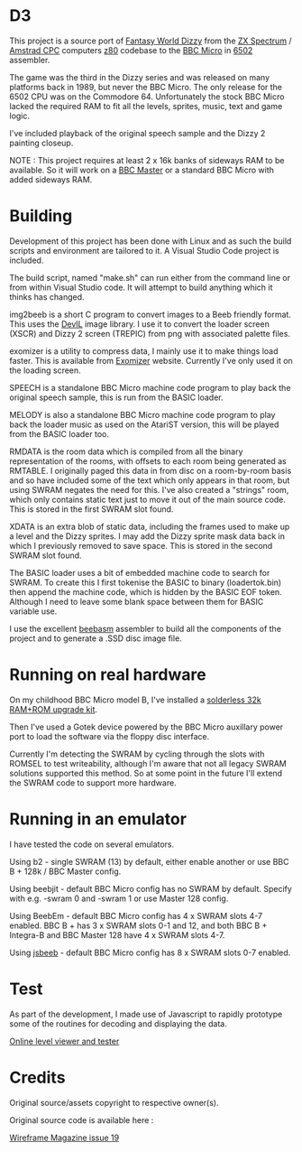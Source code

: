 # D3

This project is a source port of [Fantasy World Dizzy](https://en.wikipedia.org/wiki/Fantasy_World_Dizzy) from the [ZX Spectrum](https://en.wikipedia.org/wiki/ZX_Spectrum) / [Amstrad CPC](https://en.wikipedia.org/wiki/Amstrad_CPC) computers [z80](https://en.wikipedia.org/wiki/Zilog_Z80) codebase to the [BBC Micro](https://en.wikipedia.org/wiki/BBC_Micro) in [6502](https://en.wikipedia.org/wiki/MOS_Technology_6502) assembler.

The game was the third in the Dizzy series and was released on many platforms back in 1989, but never the BBC Micro. The only release for the 6502 CPU was on the Commodore 64. Unfortunately the stock BBC Micro lacked the required RAM to fit all the levels, sprites, music, text and game logic.

I've included playback of the original speech sample and the Dizzy 2 painting closeup.

NOTE : This project requires at least 2 x 16k banks of sideways RAM to be available. So it will work on a [BBC Master](https://en.wikipedia.org/wiki/BBC_Master) or a standard BBC Micro with added sideways RAM.

# Building

Development of this project has been done with Linux and as such the build scripts and environment are tailored to it. A Visual Studio Code project is included.

The build script, named "make.sh" can run either from the command line or from within Visual Studio code. It will attempt to build anything which it thinks has changed.

img2beeb is a short C program to convert images to a Beeb friendly format. This uses the [DevIL](https://openil.sourceforge.net/) image library. I use it to convert the loader screen (XSCR) and Dizzy 2 screen (TREPIC) from png with associated palette files.

exomizer is a utility to compress data, I mainly use it to make things load faster. This is available from [Exomizer](https://bitbucket.org/magli143/exomizer/wiki/Home) website. Currently I've only used it on the loading screen.

SPEECH is a standalone BBC Micro machine code program to play back the original speech sample, this is run from the BASIC loader.

MELODY is also a standalone BBC Micro machine code program to play back the loader music as used on the AtariST version, this will be played from the BASIC loader too.

RMDATA is the room data which is compiled from all the binary representation of the rooms, with offsets to each room being generated as RMTABLE. I originally paged this data in from disc on a room-by-room basis and so have included some of the text which only appears in that room, but using SWRAM negates the need for this. I've also created a "strings" room, which only contains static text just to move it out of the main source code. This is stored in the first SWRAM slot found.

XDATA is an extra blob of static data, including the frames used to make up a level and the Dizzy sprites. I may add the Dizzy sprite mask data back in which I previously removed to save space. This is stored in the second SWRAM slot found.

The BASIC loader uses a bit of embedded machine code to search for SWRAM. To create this I first tokenise the BASIC to binary (loadertok.bin) then append the machine code, which is hidden by the BASIC EOF token. Although I need to leave some blank space between them for BASIC variable use.

I use the excellent [beebasm](https://github.com/stardot/beebasm) assembler to build all the components of the project and to generate a .SSD disc image file.

# Running on real hardware

On my childhood BBC Micro model B, I've installed a [solderless 32k RAM+ROM upgrade kit](http://www.boobip.com/hardware/32kb-ram-32kb-rom).

Then I've used a Gotek device powered by the BBC Micro auxillary power port to load the software via the floppy disc interface.

Currently I'm detecting the SWRAM by cycling through the slots with ROMSEL to test writeability, although I'm aware that not all legacy SWRAM solutions supported this method. So at some point in the future I'll extend the SWRAM code to support more hardware.

# Running in an emulator

I have tested the code on several emulators.

Using b2 - single SWRAM (13) by default, either enable another or use BBC B + 128k / BBC Master config.

Using beebjit - default BBC Micro config has no SWRAM by default. Specify with e.g. -swram 0 and -swram 1 or use Master 128 config.

Using BeebEm - default BBC Micro config has 4 x SWRAM slots 4-7 enabled. BBC B + has 3 x SWRAM slots 0-1 and 12, and both BBC B + Integra-B and BBC Master 128 have 4 x SWRAM slots 4-7.

Using [jsbeeb](https://bbc.godbolt.org/) - default BBC Micro config has 8 x SWRAM slots 0-7 enabled.

# Test

As part of the development, I made use of Javascript to rapidly prototype some of the routines for decoding and displaying the data.

[Online level viewer and tester](https://picosonic.github.io/D3/)

# Credits

Original source/assets copyright to respective owner(s).

Original source code is available here :

[Wireframe Magazine issue 19](https://github.com/Wireframe-Magazine/Wireframe19)
